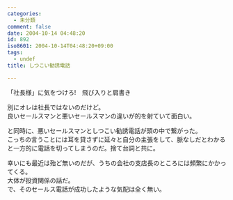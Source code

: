 ```yaml
---
categories:
  - 未分類
comment: false
date: 2004-10-14 04:48:20
id: 892
iso8601: 2004-10-14T04:48:20+09:00
tags:
  - undef
title: しつこい勧誘電話

---
```


<div class="entry-body">
                                 <p>「社長様」に気をつけろ!　飛び入りと肩書き</p>

<p>別にオレは社長ではないのだけど。<br />
良いセールスマンと悪いセールスマンの違いが的を射ていて面白い。</p>

<p>と同時に、悪いセールスマンとしつこい勧誘電話が頭の中で繋がった。<br />
こっちの言うことには耳を貸さずに延々と自分の主張をして、脈なしだとわかると一方的に電話を切ってしまうのだ。捨て台詞と共に。</p>

<p>幸いにも最近は殆ど無いのだが、うちの会社の支店長のところには頻繁にかかってくる。<br />
大体が投資関係の話だ。<br />
で、そのセールス電話が成功したような気配は全く無い。</p>
                              </div>
    	